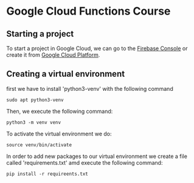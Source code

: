 # Google Cloud Functions Course
## Starting a project
To start a project in Google Cloud, we can go to the [Firebase Console](http://console.firebase.google.com) or
create it from [Google Cloud Platform](heep://console.google.cloud).
## Creating a virtual environment
first we have to install 'python3-venv' with the following command
```commandline
sudo apt python3-venv
```  
Then, we execute the following command:
```commandline
python3 -m venv venv
```
To activate the virtual environment we do:
```commandline
source venv/bin/activate
```
In order to add new packages to our virtual environment 
we create a file called 'requirements.txt' amd execute the following command:
```commandline
pip install -r requireents.txt
```
